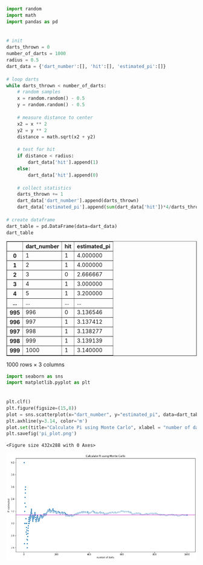 ```python
import random
import math
import pandas as pd


# init
darts_thrown = 0
number_of_darts = 1000
radius = 0.5
dart_data = {'dart_number':[], 'hit':[], 'estimated_pi':[]}

# loop darts
while darts_thrown < number_of_darts:
    # random samples
    x = random.random() - 0.5
    y = random.random() - 0.5
    
    # measure distance to center
    x2 = x ** 2
    y2 = y ** 2
    distance = math.sqrt(x2 + y2)
    
    # test for hit
    if distance < radius:
        dart_data['hit'].append(1)
    else:
        dart_data['hit'].append(0)
    
    # collect statistics
    darts_thrown += 1
    dart_data['dart_number'].append(darts_thrown)
    dart_data['estimated_pi'].append(sum(dart_data['hit'])*4/darts_thrown) 

# create dataframe
dart_table = pd.DataFrame(data=dart_data)
dart_table
```




<div>
<style scoped>
    .dataframe tbody tr th:only-of-type {
        vertical-align: middle;
    }

    .dataframe tbody tr th {
        vertical-align: top;
    }

    .dataframe thead th {
        text-align: right;
    }
</style>
<table border="1" class="dataframe">
  <thead>
    <tr style="text-align: right;">
      <th></th>
      <th>dart_number</th>
      <th>hit</th>
      <th>estimated_pi</th>
    </tr>
  </thead>
  <tbody>
    <tr>
      <th>0</th>
      <td>1</td>
      <td>1</td>
      <td>4.000000</td>
    </tr>
    <tr>
      <th>1</th>
      <td>2</td>
      <td>1</td>
      <td>4.000000</td>
    </tr>
    <tr>
      <th>2</th>
      <td>3</td>
      <td>0</td>
      <td>2.666667</td>
    </tr>
    <tr>
      <th>3</th>
      <td>4</td>
      <td>1</td>
      <td>3.000000</td>
    </tr>
    <tr>
      <th>4</th>
      <td>5</td>
      <td>1</td>
      <td>3.200000</td>
    </tr>
    <tr>
      <th>...</th>
      <td>...</td>
      <td>...</td>
      <td>...</td>
    </tr>
    <tr>
      <th>995</th>
      <td>996</td>
      <td>0</td>
      <td>3.136546</td>
    </tr>
    <tr>
      <th>996</th>
      <td>997</td>
      <td>1</td>
      <td>3.137412</td>
    </tr>
    <tr>
      <th>997</th>
      <td>998</td>
      <td>1</td>
      <td>3.138277</td>
    </tr>
    <tr>
      <th>998</th>
      <td>999</td>
      <td>1</td>
      <td>3.139139</td>
    </tr>
    <tr>
      <th>999</th>
      <td>1000</td>
      <td>1</td>
      <td>3.140000</td>
    </tr>
  </tbody>
</table>
<p>1000 rows × 3 columns</p>
</div>




```python
import seaborn as sns
import matplotlib.pyplot as plt


plt.clf()
plt.figure(figsize=(15,8))
plot = sns.scatterplot(x="dart_number", y="estimated_pi", data=dart_table, marker='o')
plt.axhline(y=3.14, color='m')
plot.set(title="Calculate Pi using Monte Carlo", xlabel = "number of darts", ylabel="PI estimated")
plt.savefig('pi_plot.png')

```


    <Figure size 432x288 with 0 Axes>



![png](output_1_1.png)

